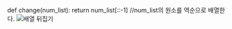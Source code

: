 def change(num_list):
return num_list[::-1] //num_list의 원소를 역순으로 배열한다.
![배열 뒤집기](https://user-images.githubusercontent.com/124108940/226176298-9cb9784a-482f-4fed-a903-0bb794392684.PNG)
